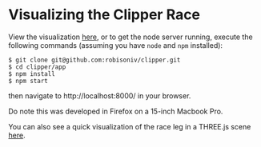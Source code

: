 # Visualizing the Clipper Race

View the visualization [here](./public/index.html), or to get the node server running, execute the following commands (assuming you have `node` and `npm` installed):

```
$ git clone git@github.com:robisoniv/clipper.git
$ cd clipper/app
$ npm install
$ npm start
```

then navigate to http://localhost:8000/ in your browser.

Do note this was developed in Firefox on a 15-inch Macbook Pro.

You can also see a quick visualization of the race leg in a THREE.js scene [here](./public/three.html).
